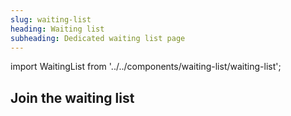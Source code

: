 ```yaml
---
slug: waiting-list
heading: Waiting list
subheading: Dedicated waiting list page
---
```

import WaitingList from '../../components/waiting-list/waiting-list';

## Join the waiting list

<WaitingList/>